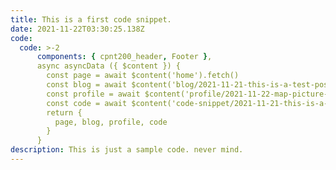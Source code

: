 ```yaml
---
title: This is a first code snippet.
date: 2021-11-22T03:30:25.138Z
code:
  code: >-2
      components: { cpnt200_header, Footer },
      async asyncData ({ $content }) {
        const page = await $content('home').fetch()
        const blog = await $content('blog/2021-11-21-this-is-a-test-post').fetch()
        const profile = await $content('profile/2021-11-22-map-picture-uploads-profile_image-png-dateofbirth-sun-nov-21-2021-20-21-25-gmt-0700-mountain-standard-time-introduction-hello-i-am-a-good-person-thinking-to-make-the-world-better-name-alex-byung-uk-an-information-i-am-taki').fetch()
        const code = await $content('code-snippet/2021-11-21-this-is-a-code-snippet-from-the-conig-yml').fetch()
        return {
          page, blog, profile, code
        }
      }
description: This is just a sample code. never mind.
---
```

